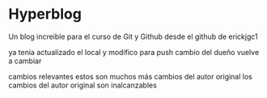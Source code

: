 # Hyperblog
Un blog increible para el curso de Git y Github
desde el github de erickjgc1

ya tenia actualizado el local y modifico para push
cambio del dueño
vuelve a cambiar

cambios relevantes
estos son muchos más cambios del autor original
los cambios del autor original son inalcanzables
